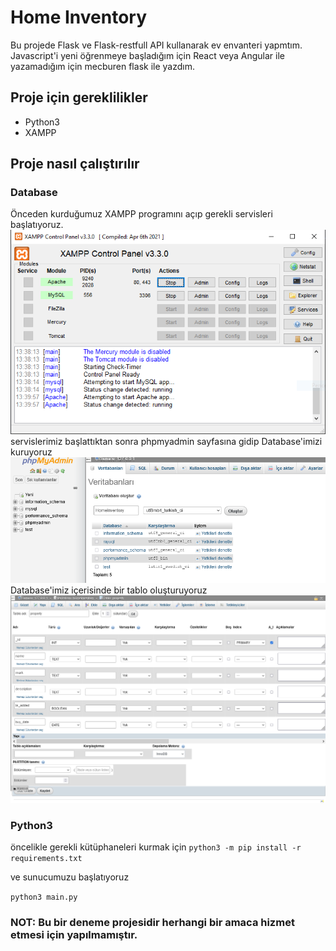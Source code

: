 # Home Inventory

Bu projede Flask ve Flask-restfull API kullanarak ev envanteri yapmtım. Javascript'i yeni öğrenmeye başladığım için React veya Angular ile yazamadığım için mecburen flask ile yazdım.

## Proje için gereklilikler
* Python3
* XAMPP

## Proje nasıl çalıştırılır

### Database
Önceden kurduğumuz XAMPP programını açıp gerekli servisleri başlatıyoruz.
![](screenshots/servisler.png "Servisler")
servislerimiz başlattıktan sonra phpmyadmin sayfasına gidip Database'imizi kuruyoruz
![](screenshots/Createdatabase.png "Create Database")
Database'imiz içerisinde bir tablo oluşturuyoruz
![](screenshots/CreateTable.png "Create Table")

### Python3

öncelikle gerekli kütüphaneleri kurmak için
```python3 -m pip install -r requirements.txt```

ve sunucumuzu başlatıyoruz

```python3 main.py```

### NOT: Bu bir deneme projesidir herhangi bir amaca hizmet etmesi için yapılmamıştır.

